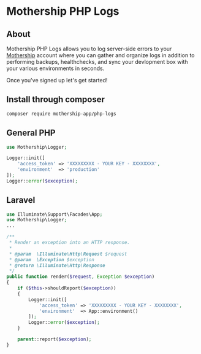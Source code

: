 # Mothership PHP Logs

## About

Mothership PHP Logs allows you to log server-side errors to your [Mothership](https://mothership.app) account where you can gather and organize logs in addition to performing backups, healthchecks, and sync your devlopment box with your various environments in seconds.

Once you've signed up let's get started!

## Install through composer

```sh
composer require mothership-app/php-logs
```

## General PHP

```php
use Mothership\Logger;

Logger::init([
    'access_token' => 'XXXXXXXXX - YOUR KEY - XXXXXXXX',
    'environment'  => 'production'
]);
Logger::error($exception);
```

## Laravel

```php app/Exceptions/Handler.php
use Illuminate\Support\Facades\App;
use Mothership\Logger;
...

/**
 * Render an exception into an HTTP response.
 *
 * @param  \Illuminate\Http\Request $request
 * @param  \Exception $exception
 * @return \Illuminate\Http\Response
 */
public function render($request, Exception $exception)
{
    if ($this->shouldReport($exception))
    {
        Logger::init([
            'access_token' => 'XXXXXXXXX - YOUR KEY - XXXXXXXX',
            'environment'  => App::environment()
        ]);
        Logger::error($exception);
    }

    parent::report($exception);
}

```
